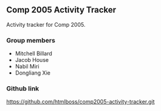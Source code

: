 ## Comp 2005 Activity Tracker
Activity tracker for Comp 2005.

### Group members
* Mitchell Billard
* Jacob House
* Nabil Miri
* Dongliang Xie

### Github link
https://github.com/htmlboss/comp2005-activity-tracker.git
